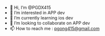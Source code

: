 - 👋 Hi, I’m @PGDX415
- 👀 I’m interested in APP dev
- 🌱 I’m currently learning ios dev
- 💞️ I’m looking to collaborate on APP dev
- 📫 How to reach me : pgong415@gmail.com

<!---
PGDX415/PGDX415 is a ✨ special ✨ repository because its `README.md` (this file) appears on your GitHub profile.
You can click the Preview link to take a look at your changes.
--->
